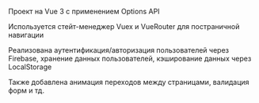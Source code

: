 Проект на Vue 3 с применением Options API

Используется стейт-менеджер Vuex и VueRouter для постраничной навигации

Реализована аутентификация/авторизация пользователей через Firebase,
хранение данных пользователей, кэширование данных через LocalStorage

Также добавлена анимация переходов между страницами, валидация форм и тд.
